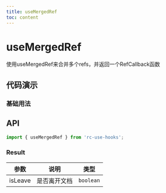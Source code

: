 ```yaml
---
title: useMergedRef
toc: content
---
```


# useMergedRef

使用useMergedRef来合并多个refs，并返回一个RefCallback函数

## 代码演示

### 基础用法

<code src="./Demo1.tsx" ></code>

## API

```ts
import { useMergedRef } from 'rc-use-hooks';
```

### Result

|  参数   |     说明     |   类型    |
| :-----: | :----------: | :-------: |
| isLeave | 是否离开文档 | `boolean` |
